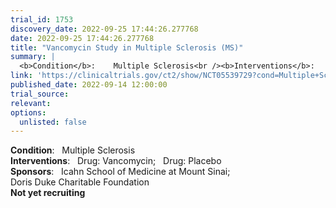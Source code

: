 ```yaml
---
trial_id: 1753
discovery_date: 2022-09-25 17:44:26.277768
date: 2022-09-25 17:44:26.277768
title: "Vancomycin Study in Multiple Sclerosis (MS)"
summary: |
  <b>Condition</b>:    Multiple Sclerosis<br /><b>Interventions</b>:    Drug: Vancomycin;   Drug: Placebo<br /><b>Sponsors</b>:    Icahn School of Medicine at Mount Sinai;   Doris Duke Charitable Foundation<br /><b>Not yet recruiting</b>
link: 'https://clinicaltrials.gov/ct2/show/NCT05539729?cond=Multiple+Sclerosis&sfpd_d=14&sel_rss=new14'
published_date: 2022-09-14 12:00:00
trial_source: 
relevant: 
options:
  unlisted: false
---
```

<b>Condition</b>:    Multiple Sclerosis<br /><b>Interventions</b>:    Drug: Vancomycin;   Drug: Placebo<br /><b>Sponsors</b>:    Icahn School of Medicine at Mount Sinai;   Doris Duke Charitable Foundation<br /><b>Not yet recruiting</b>
